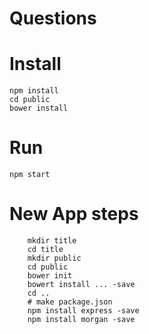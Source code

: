 Questions
=========

Install
=======

    npm install
    cd public
    bower install

Run
===

    npm start

New App steps
=============

        mkdir title
        cd title
        mkdir public
        cd public
        bower init
        bowert install ... -save
        cd ..
        # make package.json
        npm install express -save
        npm install morgan -save
